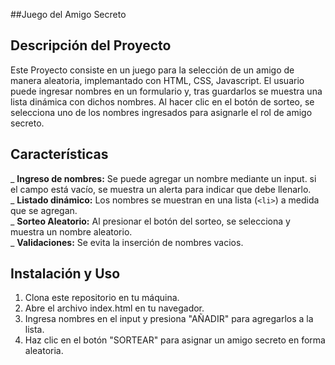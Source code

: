 ##Juego del Amigo Secreto
## Descripción del Proyecto 
Este Proyecto consiste en un juego para la selección de un amigo de manera aleatoria, implemantado con HTML, CSS, Javascript. El usuario puede ingresar nombres en un formulario y, tras guardarlos se muestra una lista dinámica con dichos nombres. Al hacer clic en el botón de sorteo, se selecciona uno de los nombres ingresados para asignarle el rol de amigo secreto.

## Características
_ **Ingreso de nombres:** Se puede agregar un nombre mediante un input. si el campo está vacío, se muestra un alerta para indicar que debe llenarlo.<br>
_ **Listado dinámico:** Los nombres se muestran en una lista (`<li>`) a medida que se agregan.<br>
_ **Sorteo Aleatorio:** Al presionar el botón del sorteo, se selecciona y muestra un nombre aleatorio.<br>
_ **Validaciones:** Se evita la inserción de nombres vacios.

## Instalación y Uso
1. Clona este repositorio en tu máquina.
2. Abre el archivo index.html en tu navegador.
3. Ingresa nombres en el input y presiona "AÑADIR" para agregarlos a la lista.
4. Haz clic en el botón "SORTEAR" para asignar un amigo secreto en forma aleatoria.
